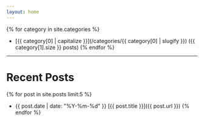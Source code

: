 ```yaml
---
layout: home
---
```


{% for category in site.categories %}
- [{{ category[0] | capitalize }}](/categories/{{ category[0] | slugify }}) ({{ category[1].size }} posts)
{% endfor %}

---

# Recent Posts

{% for post in site.posts limit:5 %}
- {{ post.date | date: "%Y-%m-%d" }} [{{ post.title }}]({{ post.url }})
{% endfor %}
